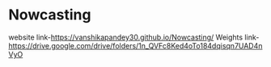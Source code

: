 # Nowcasting
website link-https://vanshikapandey30.github.io/Nowcasting/
Weights link-https://drive.google.com/drive/folders/1n_QVFc8Ked4oTo184dqisqn7UAD4nVyO
